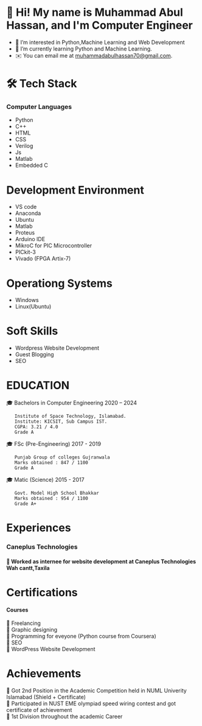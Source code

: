 # 👋 Hi! My name is Muhammad Abul Hassan, and I'm Computer Engineer
- 👀 I’m interested in Python,Machine Learning and Web Development
- 🌱 I’m currently learning Python and Machine Learning.
- ✉️ You can email me at muhammadabulhassan70@gmail.com.

# 🛠 Tech Stack
### Computer Languages
- Python   
- C++  
- HTML  
- CSS  
- Verilog  
- Js  
- Matlab 
- Embedded C

# Development Environment
- VS code
- Anaconda
- Ubuntu
- Matlab
- Proteus
- Arduino IDE
- MikroC for PIC Microcontroller
- PICkit-3
- Vivado (FPGA Artix-7)
 
# Operationg Systems
- Windows
- Linux(Ubuntu)

# Soft Skills
- Wordpress Website Development
- Guest Blogging
- SEO

# EDUCATION
🎓 Bachelors in Computer Engineering                    2020 – 2024
 
       Institute of Space Technology, Islamabad.
       Institute: KICSIT, Sub Campus IST.
       CGPA: 3.21 / 4.0
       Grade A

🎓 FSc (Pre-Engineering)                                2017 - 2019

       Punjab Group of colleges Gujranwala
       Marks obtained : 847 / 1100
       Grade A
       

🎓 Matic (Science)                                      2015 - 2017

       Govt. Model High School Bhakkar
       Marks obtained : 954 / 1100
       Grade A+
       
 # Experiences
 ### Caneplus Technologies  
#### 🌱 Worked as internee for website development at Caneplus Technologies Wah cantt,Taxila   

 # Certifications
 #### Courses 
 🌱 Freelancing  
 🌱 Graphic designing  
 🌱 Programming for eveyone (Python course from Coursera)     
 🌱 SEO  
 🌱 WordPress Website Development    
 
# Achievements
🌱 Got 2nd Position in the Academic Competition held in NUML Univerity Islamabad (Shield + Certificate)    
🌱 Participated in NUST EME olympiad speed wiring contest and got certificate of achievement    
🌱 1st Division throughout the academic Career  

